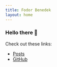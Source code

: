 ```yaml
---
title: Fodor Benedek
layout: home
---
```

### Hello there 👋

Check out these links:

- [Posts](/blog)
- [GitHub](/l/gh)